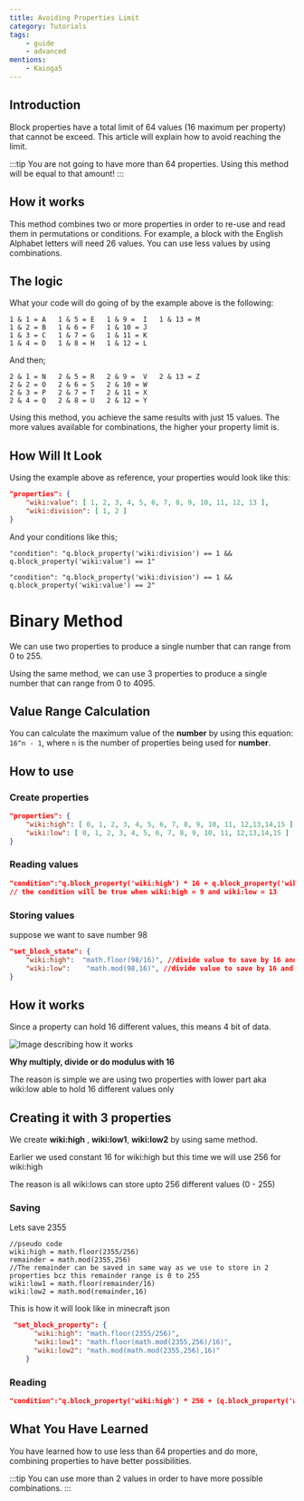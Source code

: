 ```yaml
---
title: Avoiding Properties Limit
category: Tutorials
tags:
    - guide
    - advanced
mentions:
    - Kaioga5
---
```


## Introduction
Block properties have a total limit of 64 values (16 maximum per property) that cannot be exceed. This article will explain how to avoid reaching the limit.

:::tip
You are not going to have more than 64 properties. Using this method will be equal to that amount!
:::

## How it works
This method combines two or more properties in order to re-use and read them in permutations or conditions. For example, a block with the English Alphabet letters will need 26 values. You can use less values by using combinations.

## The logic
What your code will do going of by the example above is the following:
```
1 & 1 = A   1 & 5 = E   1 & 9 =  I   1 & 13 = M
1 & 2 = B   1 & 6 = F   1 & 10 = J
1 & 3 = C   1 & 7 = G   1 & 11 = K
1 & 4 = D   1 & 8 = H   1 & 12 = L
```
And then;
```
2 & 1 = N   2 & 5 = R   2 & 9 =  V   2 & 13 = Z
2 & 2 = O   2 & 6 = S   2 & 10 = W
2 & 3 = P   2 & 7 = T   2 & 11 = X
2 & 4 = Q   2 & 8 = U   2 & 12 = Y
```

Using this method, you achieve the same results with just 15 values. The more values available for combinations, the higher your property limit is.

## How Will It Look
Using the example above as reference, your properties would look like this:
```json
"properties": {
    "wiki:value": [ 1, 2, 3, 4, 5, 6, 7, 8, 9, 10, 11, 12, 13 ],
    "wiki:division": [ 1, 2 ]
}
```
And your conditions like this;
```
"condition": "q.block_property('wiki:division') == 1 && q.block_property('wiki:value') == 1"

"condition": "q.block_property('wiki:division') == 1 && q.block_property('wiki:value') == 2"
```

# Binary Method
We can use two properties to produce a single number that can range from 0 to 255.

Using the same method, we can use 3 properties to produce a single number that can range from 0 to 4095.

## Value Range Calculation

You can calculate the maximum value of the **number** by using this equation: `16^n - 1`, where `n` is the number of properties being used for **number**.


## How to use
### Create properties
```json
"properties": {
    "wiki:high": [ 0, 1, 2, 3, 4, 5, 6, 7, 8, 9, 10, 11, 12,13,14,15 ], //every property must have exactly these values
    "wiki:low": [ 0, 1, 2, 3, 4, 5, 6, 7, 8, 9, 10, 11, 12,13,14,15 ]
}
```

### Reading values
```json
"condition":"q.block_property('wiki:high') * 16 + q.block_property('wiki:low') = 157"
// the condition will be true when wiki:high = 9 and wiki:low = 13
```
### Storing values
suppose we want to save number 98
```json
"set_block_state": {
    "wiki:high":  "math.floor(98/16)", //divide value to save by 16 and assign quotient to property
    "wiki:low":    "math.mod(98,16)", //divide value to save by 16 and assign remainder to property
}
```
## How it works
Since a property can hold 16 different values, this means 4 bit of data.


![Image describing how it works](assets/109032503/a7d00866-2120-49d3-ba85-5b92a4e831d8)

**Why multiply, divide or do modulus with 16**


The reason is simple we are using two properties with lower part aka wiki:low able to hold 16 different values only

## Creating it with 3 properties
We create **wiki:high** , **wiki:low1**, **wiki:low2** by using same method.

Earlier we used constant 16 for wiki:high but this time we will use 256 for wiki:high

The reason is all wiki:lows can store upto 256 different values (0 - 255)

### Saving

Lets save 2355
```
//pseudo code
wiki:high = math.floor(2355/256)
remainder = math.mod(2355,256)
//The remainder can be saved in same way as we use to store in 2 properties bcz this remainder range is 0 to 255
wiki:low1 = math.floor(remainder/16)
wiki:low2 = math.mod(remainder,16)
```
This is how it will look like in minecraft json
```json
 "set_block_property": {
      "wiki:high": "math.floor(2355/256)",
      "wiki:low1": "math.floor(math.mod(2355,256)/16)",
      "wiki:low2": "math.mod(math.mod(2355,256),16)"
    }
```
### Reading
```json
"condition":"q.block_property('wiki:high') * 256 + (q.block_property('wiki:low1') * 16 + q.block_property('wiki:low2')) == 4355"
```


## What You Have Learned
You have learned how to use less than 64 properties and do more, combining properties to have better possibilities.

:::tip
You can use more than 2 values in order to have more possible combinations.
:::

